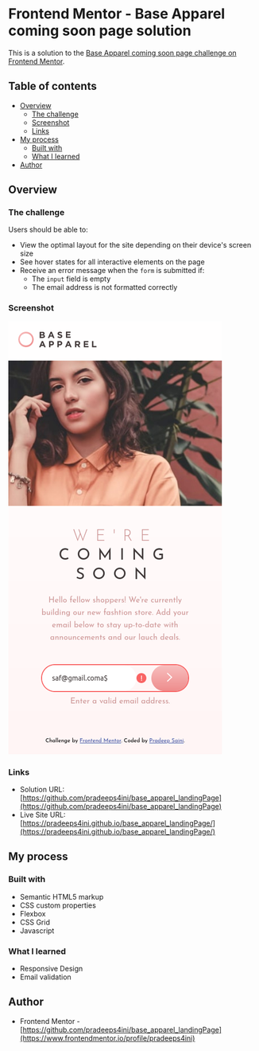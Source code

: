 # Frontend Mentor - Base Apparel coming soon page solution

This is a solution to the [Base Apparel coming soon page challenge on Frontend Mentor](https://www.frontendmentor.io/challenges/base-apparel-coming-soon-page-5d46b47f8db8a7063f9331a0). 

## Table of contents

- [Overview](#overview)
  - [The challenge](#the-challenge)
  - [Screenshot](#screenshot)
  - [Links](#links)
- [My process](#my-process)
  - [Built with](#built-with)
  - [What I learned](#what-i-learned)
- [Author](#author)

## Overview

### The challenge

Users should be able to:

- View the optimal layout for the site depending on their device's screen size
- See hover states for all interactive elements on the page
- Receive an error message when the `form` is submitted if:
  - The `input` field is empty
  - The email address is not formatted correctly

### Screenshot

![](./images/screenshot0.png)


### Links

- Solution URL: [https://github.com/pradeeps4ini/base_apparel_landingPage](https://github.com/pradeeps4ini/base_apparel_landingPage)
- Live Site URL: [https://pradeeps4ini.github.io/base_apparel_landingPage/](https://pradeeps4ini.github.io/base_apparel_landingPage/)

## My process

### Built with

- Semantic HTML5 markup
- CSS custom properties
- Flexbox
- CSS Grid
- Javascript


### What I learned

* Responsive Design
* Email validation

## Author

- Frontend Mentor - [https://github.com/pradeeps4ini/base_apparel_landingPage](https://www.frontendmentor.io/profile/pradeeps4ini)

